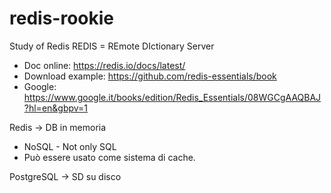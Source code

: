 # redis-rookie

Study of Redis
REDIS = REmote DIctionary Server

* Doc online: https://redis.io/docs/latest/
* Download example: https://github.com/redis-essentials/book
* Google: https://www.google.it/books/edition/Redis_Essentials/08WGCgAAQBAJ?hl=en&gbpv=1

Redis -> DB in memoria
* NoSQL - Not only SQL
* Può essere usato come sistema di cache.

PostgreSQL -> SD su disco